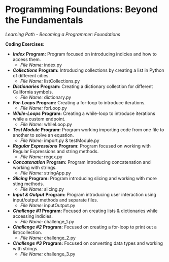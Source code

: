 # Programming Foundations: Beyond the Fundamentals
*Learning Path - Becoming a Programmer: Foundations* 

**Coding Exercises:** 
- ***Index*** **Program:** Program focused on introducing indicies and how to access them. 
    - *File Name:* index.py
- ***Collections*** **Program:** Introducing collections by creating a list in Python of different cities.  
    - *File Name:* listCollections.py
- ***Dictionaries*** **Program:** Creating a dictionary collection for different California symbols. 
    - *File Name:* dictionary.py
- ***For-Loops*** **Program:** Creating a for-loop to introduce iterations. 
    - *File Name:* forLoop.py
- ***While-Loops*** **Program:** Creating a while-loop to introduce iterations while a custom endpoint. 
    - *File Name:* whileLoop.py
- ***Test Module*** **Program:** Program working importing code from one file to another to solve an equation.  
    - *File Name:* import.py & testModule.py
- ***Regular Expressions*** **Program:** Program focused on working with Regular Expressions and string methods.  
    - *File Name:* regex.py
- ***Concatenation*** **Program:** Program introducing concatenation and working with strings.  
    - *File Name:* stringApp.py
- ***Slicing*** **Program:** Program introducing slicing and working with more sting methods.  
    - *File Name:* slicing.py
- ***Input & Output*** **Program:** Program introducing user interaction using input/output methods and separate files.  
    - *File Name:* inputOutput.py
- ***Challenge #1*** **Program:** Focused on creating lists & dictionaries while accessing indicies. 
    - *File Name:* challenge_1.py
- ***Challenge #2*** **Program:** Focused on creating a for-loop to print out a list/collection. 
    - *File Name:* challenge_2.py
- ***Challenge #3*** **Program:** Focused on converting data types and working with strings. 
    - *File Name:* challenge_3.py
